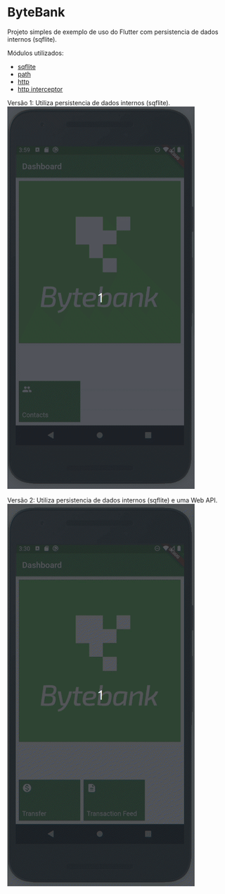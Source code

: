 # ByteBank

Projeto simples de exemplo de uso do Flutter com persistencia de dados internos (sqflite).

Módulos utilizados:

* [sqflite](https://pub.dev/packages/sqflite)
* [path](https://pub.dev/packages/path)
* [http](https://pub.dev/packages/http)
* [http interceptor](https://pub.dev/packages/http_interceptor) 

Versão 1: Utiliza persistencia de dados internos (sqflite). 
![App](bytebank2.gif)

Versão 2: Utiliza persistencia de dados internos (sqflite) e uma Web API. 
![App](bytebank3.gif)
